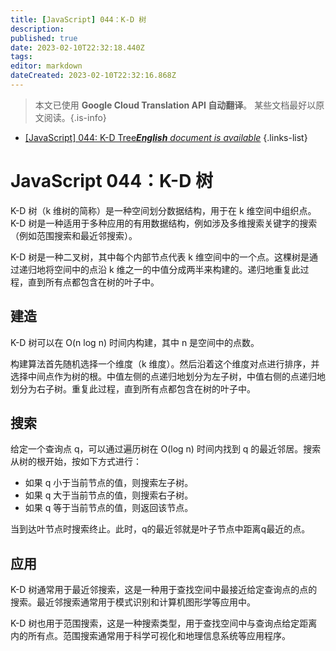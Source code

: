 ```yaml
---
title: [JavaScript] 044：K-D 树
description: 
published: true
date: 2023-02-10T22:32:18.440Z
tags: 
editor: markdown
dateCreated: 2023-02-10T22:32:16.868Z
---
```


> 本文已使用 **Google Cloud Translation API 自动翻译**。
某些文档最好以原文阅读。{.is-info}



- [[JavaScript] 044: K-D Tree***English** document is available*](/en/Knowledge-base/Algorithm/javascript-044-k-d-tree)
{.links-list}


# JavaScript 044：K-D 树

K-D 树（k 维树的简称）是一种空间划分数据结构，用于在 k 维空间中组织点。 K-D 树是一种适用于多种应用的有用数据结构，例如涉及多维搜索关键字的搜索（例如范围搜索和最近邻搜索）。

K-D 树是一种二叉树，其中每个内部节点代表 k 维空间中的一个点。这棵树是通过递归地将空间中的点沿 k 维之一的中值分成两半来构建的。递归地重复此过程，直到所有点都包含在树的叶子中。

## 建造

K-D 树可以在 O(n log n) 时间内构建，其中 n 是空间中的点数。

构建算法首先随机选择一个维度（k 维度）。然后沿着这个维度对点进行排序，并选择中间点作为树的根。中值左侧的点递归地划分为左子树，中值右侧的点递归地划分为右子树。重复此过程，直到所有点都包含在树的叶子中。

## 搜索

给定一个查询点 q，可以通过遍历树在 O(log n) 时间内找到 q 的最近邻居。搜索从树的根开始，按如下方式进行：

- 如果 q 小于当前节点的值，则搜索左子树。
- 如果 q 大于当前节点的值，则搜索右子树。
- 如果 q 等于当前节点的值，则返回该节点。

当到达叶节点时搜索终止。此时，q的最近邻就是叶子节点中距离q最近的点。

## 应用

K-D 树通常用于最近邻搜索，这是一种用于查找空间中最接近给定查询点的点的搜索。最近邻搜索通常用于模式识别和计算机图形学等应用中。

K-D 树也用于范围搜索，这是一种搜索类型，用于查找空间中与查询点给定距离内的所有点。范围搜索通常用于科学可视化和地理信息系统等应用程序。